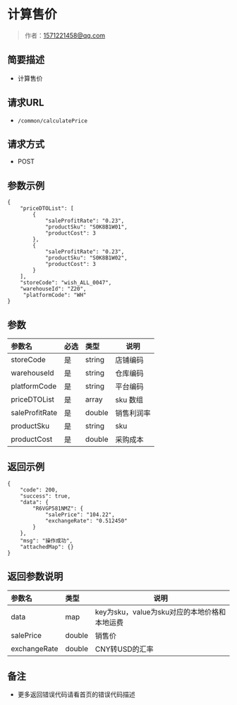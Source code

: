 # 计算售价

> 作者：1571221458@qq.com

## 简要描述

- 计算售价

## 请求URL
- `/common/calculatePrice `
  
## 请求方式
- POST 
## 参数示例 

``` 
{
    "priceDTOList": [
        {
            "saleProfitRate": "0.23",
            "productSku": "S0K8B1W01",
			"productCost": 3
        },
        {
            "saleProfitRate": "0.23",
            "productSku": "S0K8B1W02",
			"productCost": 3
        }
    ],
    "storeCode": "wish_ALL_0047",
    "warehouseId": "Z20",
     "platformCode": "WH"
}
```
## 参数

|参数名|必选|类型|说明|
|:----    |:---|:----- |-----   |
|storeCode |是  |string |店铺编码   |
|warehouseId |是  |string | 仓库编码    |
|platformCode |是  |string | 平台编码    |
|priceDTOList     |是  |array | sku 数组   |
|saleProfitRate     |是  |double | 销售利润率    |
|productSku     |是  |string | sku    |
|productCost     |是  |double | 采购成本    |

## 返回示例 

``` 
{
    "code": 200,
    "success": true,
    "data": {
        "R6VGP581NMZ": {
            "salePrice": "104.22",
            "exchangeRate": "0.512450"
        }
    },
    "msg": "操作成功",
    "attachedMap": {}
}
```

## 返回参数说明 

|参数名|类型|说明|
|:-----  |:-----|-----                           |
|data |map   |key为sku，value为sku对应的本地价格和本地运费  |
|salePrice |double   |销售价  |
|exchangeRate |double   |CNY转USD的汇率  |

## 备注 

- 更多返回错误代码请看首页的错误代码描述